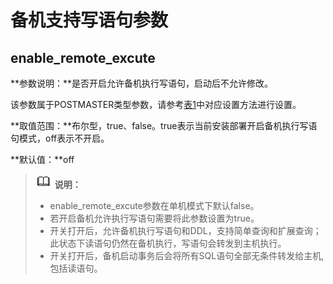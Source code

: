 # 备机支持写语句参数<a name="ZH-CN_TOPIC_0000001371524841"></a>

## enable\_remote\_excute<a name="section14941640131"></a>

**参数说明：**是否开启允许备机执行写语句，启动后不允许修改。

该参数属于POSTMASTER类型参数，请参考[表1](重设参数.md#zh-cn_topic_0283137176_zh-cn_topic_0237121562_zh-cn_topic_0059777490_t91a6f212010f4503b24d7943aed6d846)中对应设置方法进行设置。

**取值范围：**布尔型，true、false。true表示当前安装部署开启备机执行写语句模式，off表示不开启。

**默认值：**off

>![](public_sys-resources/icon-note.gif) **说明：** 
>-   enable\_remote\_excute参数在单机模式下默认false。
>-   若开启备机允许执行写语句需要将此参数设置为true。
>-   开关打开后，允许备机执行写语句和DDL，支持简单查询和扩展查询；此状态下读语句仍然在备机执行，写语句会转发到主机执行。
>-   开关打开后，备机启动事务后会将所有SQL语句全部无条件转发给主机,包括读语句。

